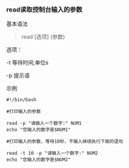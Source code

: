 ### read读取控制台输入的参数

基本语法

> read [选项] (参数)

选项：

-t 等待时间,单位s

-p 提示语



示例

```
#!/bin/bash

#打印输入的参数

read -p "请输入一个数字:" NUM1
echo "您输入的数字是$NUM1"

#打印输入的参数，等待10秒，不输入继续执行下面的语句

read -t 10 -p "请输入一个数字:" NUM2
echo "您输入的数字是$NUM2"

```